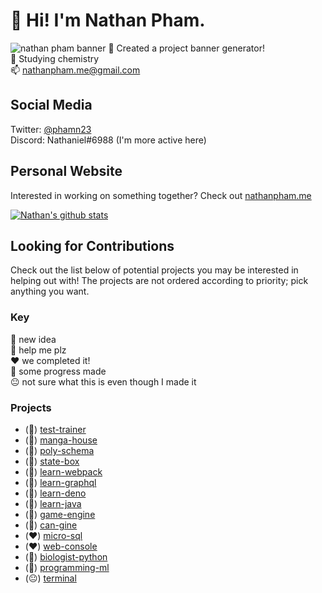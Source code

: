 # 👋 Hi! I'm Nathan Pham.
![nathan pham banner](https://project-banner.phamn23.repl.co/?title=Nathan%20%20Pham&description=I%27m%20kinda%20cool&stack=html,css,react,node,python,database,figma,dev-to)
🥳 Created a project banner generator!  
📙 Studying chemistry  
📫 [nathanpham.me@gmail.com](mailto:nathanpham.me@gmail.com) 

## Social Media
Twitter: [@phamn23](https://twitter.com/phamn23)    
Discord: Nathaniel#6988 (I'm more active here)

## Personal Website
Interested in working on something together? Check out [nathanpham.me](https://nathanpham.me)

[![Nathan's github stats](https://github-readme-stats.vercel.app/api?username=nathan-pham&theme=radical&show_icons=true)](https://github.com/anuraghazra/github-readme-stats)

## Looking for Contributions
Check out the list below of potential projects you may be interested in helping out with! The projects are not ordered according to priority; pick anything you want.  

### Key
🚀 new idea  
🥺 help me plz  
❤️ we completed it!  
🔨 some progress made  
😐 not sure what this is even though I made it

### Projects
- (🚀) [test-trainer](https://github.com/nathan-pham/test-trainer) 
- (🚀) [manga-house](https://github.com/nathan-pham/manga-house) 
- (🚀) [poly-schema](https://github.com/nathan-pham/poly-schema) 
- (🚀) [state-box](https://github.com/nathan-pham/state-box) 
- (🥺) [learn-webpack](https://github.com/nathan-pham/learn-webpack)
- (🥺) [learn-graphql](https://github.com/nathan-pham/learn-graphql) 
- (🥺) [learn-deno](https://github.com/nathan-pham/learn-deno) 
- (🔨) [learn-java](https://github.com/nathan-pham/learn-java) 
- (🔨) [game-engine](https://github.com/nathan-pham/game-engine)
- (🔨) [can-gine](https://github.com/nathan-pham/can-gine) 
- (❤️) [micro-sql](https://github.com/nathan-pham/micro-sql) 
- (❤️) [web-console](https://github.com/nathan-pham/web-console) 
- (🔨) [biologist-python](https://github.com/nathan-pham/biologist-python)
- (🔨) [programming-ml](https://github.com/nathan-pham/programming-ml)
- (😐) [terminal](https://github.com/nathan-pham/terminal) 

